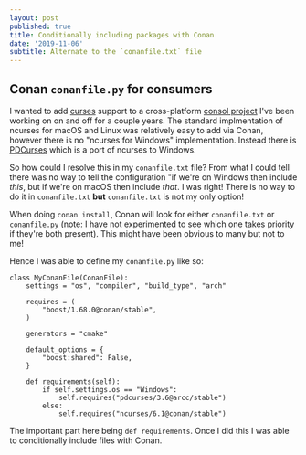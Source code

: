 ```yaml
---
layout: post
published: true
title: Conditionally including packages with Conan
date: '2019-11-06'
subtitle: Alternate to the `conanfile.txt` file
---
```

## Conan `conanfile.py` for consumers

I wanted to add [curses](https://en.wikipedia.org/wiki/Curses_(programming_library)) support to a cross-platform [consol project](https://github.com/zethon/arcc) I've been working on on and off for a couple years. The standard implmentation of ncurses for macOS and Linux was relatively easy to add via Conan, however there is no "ncurses for Windows" implementation. Instead there is [PDCurses](https://pdcurses.org/) which is a port of ncurses to Windows. 

So how could I resolve this in my `conanfile.txt` file? From what I could tell there was no way to tell the configuration "if we're on Windows then include *this*, but if we're on macOS then include *that*. I was right! There is no way to do it in `conanfile.txt` **but** `conanfile.txt` is not my only option!

When doing `conan install`, Conan will look for either `conanfile.txt` or `conanfile.py` (note: I have not experimented to see which one takes priority if they're both present). This might have been obvious to many but not to me!

Hence I was able to define my `conanfile.py` like so:

```
class MyConanFile(ConanFile):
    settings = "os", "compiler", "build_type", "arch"

    requires = (
        "boost/1.68.0@conan/stable",
    )

    generators = "cmake"

    default_options = {
        "boost:shared": False,
    }

    def requirements(self):
        if self.settings.os == "Windows":
            self.requires("pdcurses/3.6@arcc/stable")
        else:
            self.requires("ncurses/6.1@conan/stable")
```

The important part here being `def requirements`. Once I did this I was able to conditionally include files with Conan.
